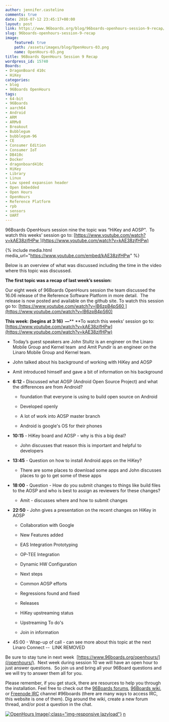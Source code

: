 ```yaml
---
author: jennifer.castelino
comments: true
date: 2016-07-12 23:45:17+00:00
layout: post
link: https://www.96boards.org/blog/96boards-openhours-session-9-recap/
slug: 96boards-openhours-session-9-recap
image:
    featured: true
    path: /assets/images/blog/OpenHours-03.png
    name: OpenHours-03.png
title: 96Boards OpenHours Session 9 Recap
wordpress_id: 15740
Boards:
- DragonBoard 410c
- HiKey
categories:
- blog
- 96Boards OpenHours
tags:
- 64-bit
- 96Boards
- aarch64
- Android
- ARM
- ARMv8
- Breakout
- Bubblegum
- bubblegum-96
- CE
- Consumer Edition
- Consumer IoT
- DB410c
- Docker
- dragonboard410c
- HiKey
- Library
- Linux
- Low speed expansion header
- Open Embedded
- Open Hours
- OpenHours
- Reference Platform
- rpb
- sensors
- UART
---
```


96Boards OpenHours session nine the topic was “HiKey and AOSP".  To watch this weeks’ session go to: [https://www.youtube.com/watch?v=kAE38zjfHPw ](https://www.youtube.com/watch?v=kAE38zjfHPw)

{% include media.html media_url="https://www.youtube.com/embed/kAE38zjfHPw" %}

Below is an overview of what was discussed including the time in the video where this topic was discussed.

**The first topic was a recap of last week’s session:**

Our eight week of 96Boards OpenHours session the team discussed the 16.06 release of the Reference Software Platform in more detail.  The release is now posted and available on the github site. To watch this session go to: [https://www.youtube.com/watch?v=lB6zpB4pS60 ](https://www.youtube.com/watch?v=lB6zpB4pS60)

**This week: (begins at 3:16)  —**** **To watch this weeks’ session go to:  [https://www.youtube.com/watch?v=kAE38zjfHPw](https://www.youtube.com/watch?v=kAE38zjfHPw)




  * Today’s guest speakers are John Stultz is an engineer on the Linaro Mobile Group and Kernel team  and Amit Pundir is an engineer on the Linaro Mobile Group and Kernel team.


  * John talked about his background of working with HiKey and AOSP


  * Amit introduced himself and gave a bit of information on his background


  * **6:12 -** Discussed what AOSP (Android Open Source Project) and what the differences are from Android?


    * foundation that everyone is using to build open source on Android


    * Developed openly


    * A lot of work into AOSP master branch


    * Android is google's OS for their phones





  * **10:15** - HiKey board and AOSP - why is this a big deal?


    * John discusses that reason this is important and helpful to developers





  * **13:45** - Question on how to install Android apps on the HiKey?


    * There are some places to download some apps and John discusses places to go to get some of these apps





  * **18:00** - Question - How do you submit changes to things like build files to the AOSP and who is best to assign as reviewers for these changes?


    * Amit - discusses where and how to submit changes





  * **22:50** - John gives a presentation on the recent changes on HiKey in AOSP


    * Collaboration with Google


    * New Features added


    * EAS Integration Prototyping


    * OP-TEE Integration


    * Dynamic HW Configuration


    * Next steps


    * Common AOSP efforts


    * Regressions found and fixed


    * Releases


    * HiKey upstreaming status


    * Upstreaming To do's


    * Join in information





  * 45:00 - Wrap-up of call - can see more about this topic at the next Linaro Connect --  LINK REMOVED


Be sure to stay tune in next week  [https://www.96boards.org/openhours/](/openhours/).  Next week during session 10 we will have an open hour to just answer questions.  So join us and bring all your 96Board questions and we will try to answer them all for you.

Please remember, if you get stuck, there are resources to help you through the installation. Feel free to check out the [96Boards forums](https://discuss.96boards.org/), [96Boards wiki](https://github.com/96boards/documentation/wiki), or [Freenode IRC](http://webchat.freenode.net/?channels=%2396boards) channel #96boards (there are many ways to access IRC, this website is one of them). Dig around the wiki, create a new forum thread, and/or post a question in the chat.

[![OpenHours Image](/assets/images/blog/OpenHours.png){:class="img-responsive lazyload"}](/openhours/)
[n](/blog/installing-docker-aarch64-96boards-ce/)
